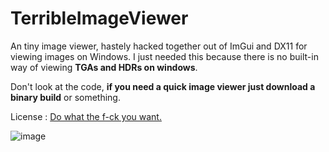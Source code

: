 # TerribleImageViewer
An tiny image viewer, hastely hacked together out of ImGui and DX11 for viewing images on Windows.
I just needed this because there is no built-in way of viewing **TGAs and HDRs on windows**.

Don't look at the code, **if you need a quick image viewer just download a binary build** or something.

License : [Do what the f-ck you want.](https://www.tldrlegal.com/l/wtfpl)

![image](https://user-images.githubusercontent.com/37701550/141499091-4639c996-0acf-4089-9a7d-7c1e460a9cc6.png)

